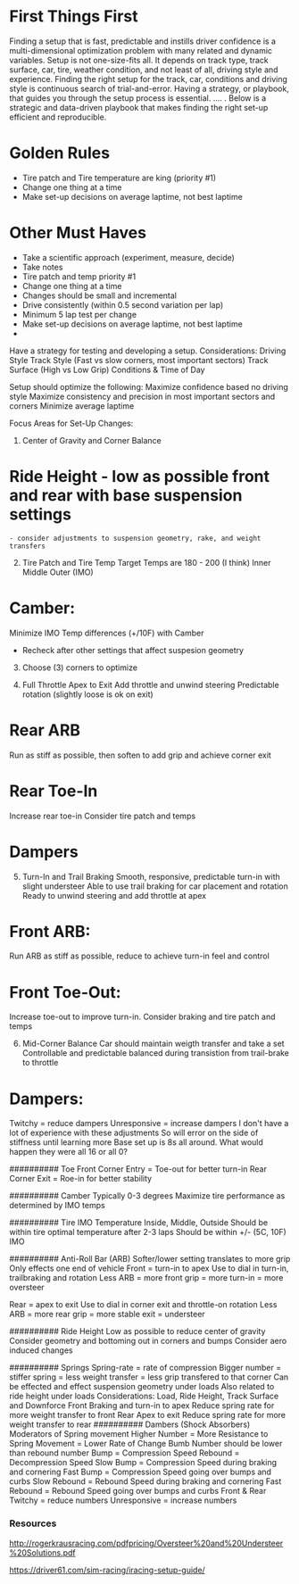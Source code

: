 # First Things First
Finding a setup that is fast, predictable and instills driver confidence is a multi-dimensional optimization problem with many related and dynamic variables.
Setup is not one-size-fits all.  It depends on track type, track surface, car, tire, weather condition, and not least of all, driving style and experience.  Finding the right setup for the track, car, conditions and driving style is continuous search of trial-and-error.  Having a strategy, or playbook, that guides you through the setup process is essential.  ....  . Below is a strategic and data-driven playbook that makes finding the right set-up efficient and reproducible. 

# Golden Rules
- Tire patch and Tire temperature are king (priority #1)
- Change one thing at a time
- Make set-up decisions on average laptime, not best laptime

# Other Must Haves
- Take a scientific approach (experiment, measure, decide)
- Take notes
- Tire patch and temp priority #1
- Change one thing at a time
- Changes should be small and incremental
- Drive consistently (within 0.5 second variation per lap)
- Minimum 5 lap test per change
- Make set-up decisions on average laptime, not best laptime
- 


Have a strategy for testing and developing a setup.
Considerations:
Driving Style
Track Style (Fast vs slow corners, most important sectors)
Track Surface (High vs Low Grip)
Conditions & Time of Day

Setup should optimize the following:
Maximize confidence based no driving style
Maximize consistency and precision in most important sectors and corners
Minimize average laptime

Focus Areas for Set-Up Changes:
1. Center of Gravity and Corner Balance
# Ride Height - low as possible front and rear with base suspension settings
    - consider adjustments to suspension geometry, rake, and weight transfers

2. Tire Patch and Tire Temp
Target Temps are 180 - 200 (I think)
Inner Middle Outer (IMO)
# Camber:
Minimize IMO Temp differences (+/10F) with Camber
- Recheck after other settings that affect suspesion geometry

3. Choose (3) corners to optimize

4. Full Throttle Apex to Exit
Add throttle and unwind steering
Predictable rotation (slightly loose is ok on exit)
# Rear ARB
Run as stiff as possible, then soften to add grip and achieve corner exit
# Rear Toe-In
Increase rear toe-in
Consider tire patch and temps
# Dampers


5. Turn-In and Trail Braking
Smooth, responsive, predictable turn-in with slight understeer
Able to use trail braking for car placement and rotation
Ready to unwind steering and add throttle at apex
# Front ARB:
Run ARB as stiff as possible, reduce to achieve turn-in feel and control
# Front Toe-Out:
Increase toe-out to improve turn-in.
Consider braking and tire patch and temps

6. Mid-Corner Balance
Car should maintain weigth transfer and take a set
Controllable and predictable balanced during transistion from trail-brake to throttle
# Dampers:
Twitchy = reduce dampers
Unresponsive = increase dampers
I don't have a lot of experience with these adjustments
So will error on the side of stiffness until learning more
Base set up is 8s all around.
What would happen they were all 16 or all 0?


##########
Toe
Front
Corner Entry = Toe-out for better turn-in
Rear
Corner Exit = Roe-in for better stability

##########
Camber Typically 0-3 degrees
Maximize tire performance as determined by IMO temps

##########
Tire
IMO Temperature
Inside, Middle, Outside
Should be within tire optimal temperature after 2-3 laps
Should be within +/- (5C, 10F) IMO

##########
Anti-Roll Bar (ARB)
Softer/lower setting translates to more grip
Only effects one end of vehicle
Front = turn-in to apex
Use to dial in turn-in, trailbraking and rotation
Less ARB = more front grip = more turn-in = more oversteer

Rear = apex to exit
Use to dial in corner exit and throttle-on rotation
Less ARB = more rear grip = more stable exit = understeer


##########
Ride Height
Low as possible to reduce center of gravity
Consider geometry and bottoming out in corners and bumps
Consider aero induced changes

##########
Springs
Spring-rate = rate of compression
Bigger number = stiffer spring = less weight transfer = less grip transfered to that corner
Can be effected and effect suspension geometry under loads
Also related to ride height under loads
Considerations: Load, Ride Height, Track Surface and Downforce
Front
Braking and turn-in to apex
Reduce spring rate for more weight transfer to front
Rear
Apex to exit
Reduce spring rate for more weight transfer to rear
##########
Dambers (Shock Absorbers)
Moderators of Spring movement
Higher Number = More Resistance to Spring Movement = Lower Rate of Change
Bumb Number should be lower than rebound number
Bump = Compression Speed
Rebound = Decompression Speed
Slow Bump = Compression Speed during braking and cornering
Fast Bump = Compression Speed going over bumps and curbs
Slow Rebound = Rebound Speed during braking and cornering
Fast Rebound = Rebound Speed going over bumps and curbs
Front & Rear
Twitchy = reduce numbers
Unresponsive = increase numbers


### Resources
http://rogerkrausracing.com/pdfpricing/Oversteer%20and%20Understeer%20Solutions.pdf

https://driver61.com/sim-racing/iracing-setup-guide/
